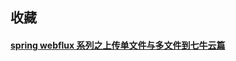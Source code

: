 ## 收藏

#### [spring webflux 系列之上传单文件与多文件到七牛云篇](https://blog.csdn.net/BanQIJane/article/details/117296535)
